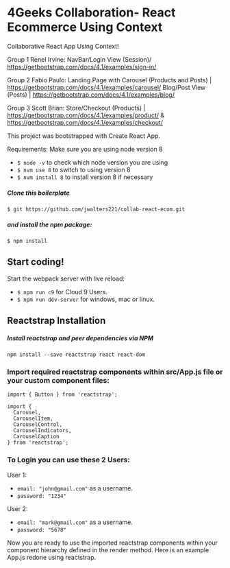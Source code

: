 # 4Geeks Collaboration- React Ecommerce Using Context

Collaborative React App Using Context!

Group 1 Renel Irvine: NavBar/Login View (Session)/
 https://getbootstrap.com/docs/4.1/examples/sign-in/
 
Group 2 Fabio Paulo: Landing Page with Carousel (Products and Posts) | https://getbootstrap.com/docs/4.1/examples/carousel/
 Blog/Post View (Posts) | https://getbootstrap.com/docs/4.1/examples/blog/

Group 3 Scott Brian: Store/Checkout (Products) | https://getbootstrap.com/docs/4.1/examples/product/ & https://getbootstrap.com/docs/4.1/examples/checkout/

This project was bootstrapped with Create React App.

Requirements: Make sure you are using node version 8
* `$ node -v` to check which node version you are using
* `$ nvm use 8` to switch to using version 8
* `$ nvm install 8` to install version 8 if necessary

##### Clone this boilerplate
```
$ git https://github.com/jwalters221/collab-react-ecom.git
```

##### and install the npm package:
```
$ npm install
```

## Start coding! 

Start the webpack server with live reload:
- `$ npm run c9` for Cloud 9 Users.
- `$ npm run dev-server` for windows, mac or linux.

## Reactstrap Installation

##### Install reactstrap and peer dependencies via NPM
```
npm install --save reactstrap react react-dom
```

### Import required reactstrap components within src/App.js file or your custom component files:
```
import { Button } from 'reactstrap';
```

```
import {
  Carousel,
  CarouselItem,
  CarouselControl,
  CarouselIndicators,
  CarouselCaption
} from 'reactstrap';
```
### To Login you can use these 2 Users:

User 1:
- `email: "john@gmail.com"` as a username.
- `password: "1234"` 

User 2:
- `email: "mark@gmail.com"` as a username.
- `password: "5678"` 


Now you are ready to use the imported reactstrap components within your component hierarchy defined in the render method. 
Here is an example App.js redone using reactstrap.